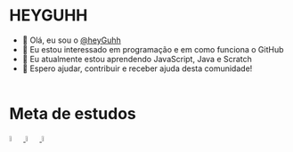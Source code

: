 <h1>HEYGUHH</h1>

- 👋 Olá, eu sou o [@heyGuhh](https://github.com/heyGuhh)
- 👀 Eu estou interessado em programação e em como funciona o GitHub
- 🌱 Eu atualmente estou aprendendo JavaScript, Java e Scratch
- 💞️ Espero ajudar, contribuir e receber ajuda desta comunidade! </br> </br>

# Meta de estudos
<html>
  <a href="https://developer.mozilla.org/pt-BR/docs/Web/JavaScript" target="_blank"> 
    <img src="https://cdn.icon-icons.com/icons2/2415/PNG/512/javascript_original_logo_icon_146455.png" width="5%" alt="Ícone Javascript"/> 
  </a>
  
  <a href="https://developer.mozilla.org/pt-BR/docs/Web/HTML" target="_blank">
    <img src="https://cdn.icon-icons.com/icons2/2107/PNG/512/file_type_html_icon_130541.png" width="5%" alt="Ícone Html5"/> 
  </a>
  
  <a href="https://developer.mozilla.org/pt-BR/docs/Web/CSS" target="_blank">
    <img src="https://cdn.icon-icons.com/icons2/2107/PNG/512/file_type_css_icon_130661.png" width="5%" alt="Ícone Css3"/>
  </a>
</html>

